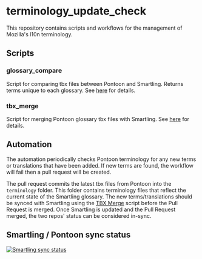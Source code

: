 # terminology_update_check

This repository contains scripts and workflows for the management of Mozilla's l10n terminology.

## Scripts

### glossary_compare
Script for comparing tbx files between Pontoon and Smartling. Returns terms unique to each glossary. See [here](./scripts/glossary_compare/) for details.

### tbx_merge
Script for merging Pontoon glossary tbx files with Smartling. See [here](./scripts/tbx_merge/) for details.


## Automation
The automation periodically checks Pontoon terminology for any new terms or translations that have been added. If new terms are found, the workflow will fail then a pull request will be created. 

The pull request commits the latest tbx files from Pontoon into the `terminology` folder. This folder contains terminology files that reflect the current state of the Smartling glossary. The new terms/translations should be synced with Smartling using the [TBX Merge](./scripts/tbx_merge/) script before the Pull Request is merged. Once Smartling is updated and the Pull Request merged, the two repos' status can be considered in-sync. 


## Smartling / Pontoon sync status 
[![Smartling sync status](https://github.com/mozilla-l10n/terminology_management/actions/workflows/term_check.yml/badge.svg)](https://github.com/mozilla-l10n/terminology_management/actions/workflows/term_check.yml)
